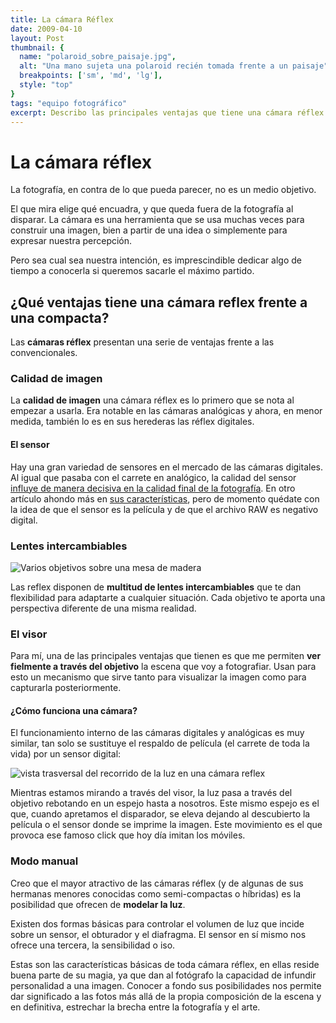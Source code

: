 ```yaml
---
title: La cámara Réflex
date: 2009-04-10
layout: Post
thumbnail: {
  name: "polaroid_sobre_paisaje.jpg",
  alt: "Una mano sujeta una polaroid recién tomada frente a un paisaje",
  breakpoints: ['sm', 'md', 'lg'],
  style: "top"
}
tags: "equipo fotográfico"
excerpt: Describo las principales ventajas que tiene una cámara réflex para hacer fotos y qué opciones creativas da.
---
```


# La cámara réflex

La fotografía, en contra de lo que pueda parecer, no es un medio objetivo.

El que mira elige qué encuadra, y que queda fuera de la fotografía al disparar. La cámara es una herramienta que se usa muchas veces para construir una imagen, bien a partir de una idea o simplemente para expresar nuestra percepción.

Pero sea cual sea nuestra intención, es imprescindible dedicar algo de tiempo a conocerla si queremos sacarle el máximo partido.

<Photo :breakpoints="['sm', 'md', 'lg']" name="polaroid_sobre_paisaje.jpg" alt="Una mano sujeta una polaroid recién tomada frente a un paisaje" />

## ¿Qué ventajas tiene una cámara reflex frente a una compacta?

Las **cámaras réflex** presentan una serie de ventajas frente a las convencionales.

### Calidad de imagen

La **calidad de imagen** una cámara réflex es lo primero que se nota al empezar a usarla. Era notable en las cámaras analógicas y ahora, en menor medida, también lo es en sus herederas las réflex digitales.

#### El sensor

Hay una gran variedad de sensores en el mercado de las cámaras digitales. Al igual que pasaba con el carrete en analógico, la calidad del sensor [influye de manera decisiva en la calidad final de la fotografía](https://www.anabelbarrio.com/2009/05/sensor-resolucion-y-calidad-fotografica/). En otro artículo ahondo más en [sus características](https://www.anabelbarrio.com/2009/05/el-sensor-de-las-camaras-digitales/), pero de momento quédate con la idea de que el sensor es la película y de que el archivo RAW es negativo digital.

### Lentes intercambiables

<image alt="Varios objetivos sobre una mesa de madera" />

Las reflex disponen de **multitud de lentes intercambiables** que te dan flexibilidad para adaptarte a cualquier situación. Cada objetivo te aporta una perspectiva diferente de una misma realidad.

### El visor

Para mí, una de las principales ventajas que tienen es que me permiten **ver fielmente a través del objetivo** la escena que voy a fotografiar. Usan para esto un mecanismo que sirve tanto para visualizar la imagen como para capturarla posteriormente.

#### ¿Cómo funciona una cámara?

El funcionamiento interno de las cámaras digitales y analógicas es muy similar, tan solo se sustituye el respaldo de película (el carrete de toda la vida) por un sensor digital:

<image alt="vista trasversal del recorrido de la luz en una cámara reflex" />

Mientras estamos mirando a través del visor, la luz pasa a través del objetivo rebotando en un espejo hasta a nosotros. Este mismo espejo es el que, cuando apretamos el disparador, se eleva dejando al descubierto la película o el sensor donde se imprime la imagen. Este movimiento es el que provoca ese famoso click que hoy día imitan los móviles.

### Modo manual

Creo que el mayor atractivo de las cámaras réflex (y de algunas de sus hermanas menores conocidas como semi-compactas o híbridas) es la posibilidad que ofrecen de **modelar la luz**.

Existen dos formas básicas para controlar el volumen de luz que incide sobre un sensor, el obturador y el diafragma. El sensor en sí mismo nos ofrece una tercera, la sensibilidad o iso.

Estas son las características básicas de toda cámara réflex, en ellas reside buena parte de su magia, ya que dan al fotógrafo la capacidad de infundir personalidad a una imagen. Conocer a fondo sus posibilidades nos permite dar significado a las fotos más allá de la propia composición de la escena y en definitiva, estrechar la brecha entre la fotografía y el arte.
